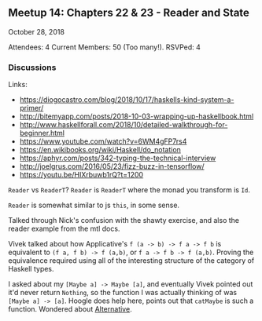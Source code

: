 ## Meetup 14: Chapters 22 & 23 - Reader and State

October 28, 2018

Attendees: 4
Current Members: 50 (Too many!). RSVPed: 4

### Discussions

Links:
* https://diogocastro.com/blog/2018/10/17/haskells-kind-system-a-primer/
* http://bitemyapp.com/posts/2018-10-03-wrapping-up-haskellbook.html
* http://www.haskellforall.com/2018/10/detailed-walkthrough-for-beginner.html
* https://www.youtube.com/watch?v=6WM4gFP7rs4
* https://en.wikibooks.org/wiki/Haskell/do_notation
* https://aphyr.com/posts/342-typing-the-technical-interview
* http://joelgrus.com/2016/05/23/fizz-buzz-in-tensorflow/
* https://youtu.be/HIXrbuwb1rQ?t=1200

`Reader` vs `ReaderT`? `Reader` is `ReaderT` where the monad you transform is `Id`.

`Reader` is somewhat similar to js `this`, in some sense.

Talked through Nick's confusion with the shawty exercise, and also the reader example
from the mtl docs.

Vivek talked about how Applicative's `f (a -> b) -> f a -> f b` is equivalent to
`(f a, f b) -> f (a,b)`, or `f a -> f b -> f (a,b)`. Proving the equivalence required using
all of the interesting structure of the category of Haskell types.

I asked about my `[Maybe a] -> Maybe [a]`, and eventually Vivek pointed out it'd never return
`Nothing`, so the function I was actually thinking of was `[Maybe a] -> [a]`. Hoogle does help
here, points out that `catMaybe` is such a function. Wondered about
[Alternative](https://en.wikibooks.org/wiki/Haskell/Alternative_and_MonadPlus).

